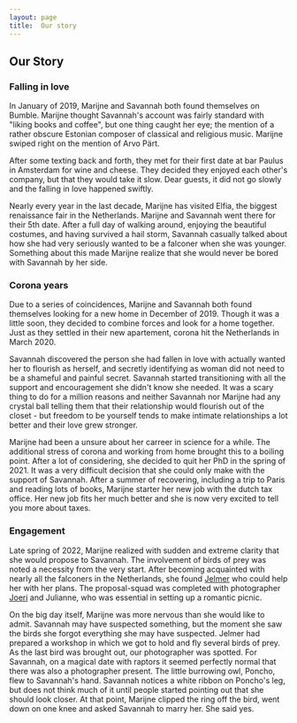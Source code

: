 ```yaml
---
layout: page
title:  Our story
---
```


<div class='class_01'>

<h2>Our Story</h2>

<h3>Falling in love</h3>
<p>
  In January of 2019, Marijne and Savannah both found themselves on Bumble. 
  Marijne thought Savannah's account was fairly standard with "liking books and coffee", but one thing caught her eye; 
  the mention of a rather obscure Estonian composer of classical and religious music.
  Marijne swiped right on the mention of Arvo Pärt. 
</p>
<p>
  After some texting back and forth, they met for their first date at bar Paulus in Amsterdam for wine and cheese. 
  They decided they enjoyed each other's company, but that they would take it slow. 
  Dear guests, it did not go slowly and the falling in love happened swiftly.
</p>
<p>
  Nearly every year in the last decade, Marijne has visited Elfia, the biggest renaissance fair in the Netherlands. 
  Marijne and Savannah went there for their 5th date. 
  After a full day of walking around, enjoying the beautiful costumes, and having survived a hail storm, 
  Savannah casually talked about how she had very seriously wanted to be a falconer when she was younger. 
  Something about this made Marijne realize that she would never be bored with Savannah by her side. 
</p>
  
<div class='story1-image'>
</div>

<h3>Corona years</h3>
<p>
  Due to a series of coincidences, Marijne and Savannah both found themselves looking for a new home in December of 2019. 
  Though it was a little soon, they decided to combine forces and look for a home together. 
  Just as they settled in their new apartement, corona hit the Netherlands in March 2020. 
</p>
<p>
  Savannah discovered the person she had fallen in love with actually wanted her
  to flourish as herself, and secretly identifying as woman did not need to be a
  shameful and painful secret. Savannah started transitioning with all the
  support and encouragement she didn't know she needed. It was a scary thing to
  do for a million reasons and neither Savannah nor Marijne had any crystal ball
  telling them that their relationship would flourish out of the closet - but
  freedom to be yourself tends to make intimate relationships a lot better and
  their love grew stronger.
</p>
<p>
  Marijne had been a unsure about her carreer in science for a while. 
  The additional stress of corona and working from home brought this to a boiling point. 
  After a lot of considering, she decided to quit her PhD in the spring of 2021. 
  It was a very difficult decision that she could only make with the support of Savannah. 
  After a summer of recovering, including a trip to Paris and reading lots of books, Marijne starter her new job with the dutch tax office. 
  Her new job fits her much better and she is now very excited to tell you more about taxes. 
</p>

<div class='story2-image'>
</div>
  
<h3>Engagement</h3>
<p>
  Late spring of 2022, Marijne realized with sudden and extreme clarity that she would propose to Savannah. 
  The involvement of birds of prey was noted a necessity from the very start. 
  After becoming acquainted with nearly all the falconers in the Netherlands, she found <a href="http://www.valkerij-culemborg.nl/">Jelmer</a> who could help her with her plans. 
  The proposal-squad was completed with photographer <a href="https://www.instagram.com/joerikempphotography/">Joeri</a> and Julianne, who was essential in setting up a romantic picnic. 
</p>
<p>
  On the big day itself, Marijne was more nervous than she would like to admit. 
  Savannah may have suspected something, but the moment she saw the birds she forgot everything she may have suspected. 
  Jelmer had prepared a workshop in which we got to hold and fly several birds of prey. 
  As the last bird was brought out, our photographer was spotted. 
  For Savannah, on a magical date with raptors it seemed perfectly normal that there was also a photographer present. 
  The little burrowing owl, Poncho, flew to Savannah's hand. 
  Savannah notices a white ribbon on Poncho's leg, but does not think much of it until people started pointing out that she should look closer. 
  At that point, Marijne clipped the ring off the bird, went down on one knee and asked Savannah to marry her. 
  She said yes. 
</p>

<div class='story3-image'>
</div>
  
</div>
